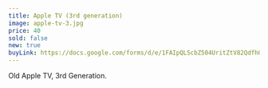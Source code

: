 ```yaml
---
title: Apple TV (3rd generation)
image: apple-tv-3.jpg
price: 40
sold: false
new: true
buyLink: https://docs.google.com/forms/d/e/1FAIpQLScbZ504UritZtV82QdfhQuVMZgGHU2o9nqQIv8dhNlFesLBEw/viewform?entry.1902462749=Apple+TV+Old
---
```


Old Apple TV, 3rd Generation.
